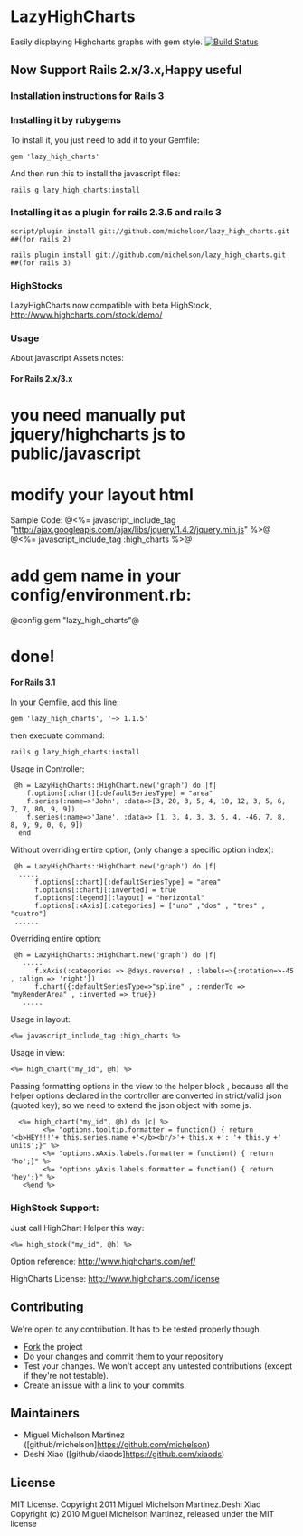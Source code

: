 # LazyHighCharts

Easily displaying Highcharts graphs with gem style.
[![Build Status](https://secure.travis-ci.org/michelson/lazy_high_charts.png)](http://travis-ci.org/michelson/lazy_high_charts)

## Now Support Rails 2.x/3.x,Happy useful

### Installation instructions for Rails 3

### Installing it by rubygems
To install it, you just need to add it to your Gemfile:

    gem 'lazy_high_charts'

And then run this to install the javascript files:

    rails g lazy_high_charts:install

### Installing it as a plugin for rails 2.3.5 and rails 3

    script/plugin install git://github.com/michelson/lazy_high_charts.git ##(for rails 2)

    rails plugin install git://github.com/michelson/lazy_high_charts.git  ##(for rails 3)

### HighStocks

LazyHighCharts now compatible with beta HighStock, http://www.highcharts.com/stock/demo/

### Usage

About javascript Assets notes:

#### For Rails 2.x/3.x

# you need manually put jquery/highcharts js to public/javascript
# modify your layout html
 Sample Code:
 @<%= javascript_include_tag "http://ajax.googleapis.com/ajax/libs/jquery/1.4.2/jquery.min.js" %>@
 @<%= javascript_include_tag :high_charts %>@

# add gem name in your config/environment.rb:
  @config.gem "lazy_high_charts"@

# done!

#### For Rails 3.1

In your Gemfile, add this line:

    gem 'lazy_high_charts', '~> 1.1.5'

then execuate command:

    rails g lazy_high_charts:install

Usage in Controller:

     @h = LazyHighCharts::HighChart.new('graph') do |f|
        f.options[:chart][:defaultSeriesType] = "area"
        f.series(:name=>'John', :data=>[3, 20, 3, 5, 4, 10, 12, 3, 5, 6, 7, 7, 80, 9, 9])
        f.series(:name=>'Jane', :data=> [1, 3, 4, 3, 3, 5, 4, -46, 7, 8, 8, 9, 9, 0, 0, 9])
      end

Without overriding entire option, (only change a specific option index):

     @h = LazyHighCharts::HighChart.new('graph') do |f|
      .....
          f.options[:chart][:defaultSeriesType] = "area"
          f.options[:chart][:inverted] = true
          f.options[:legend][:layout] = "horizontal"
          f.options[:xAxis][:categories] = ["uno" ,"dos" , "tres" , "cuatro"]
     ......

Overriding entire option:

     @h = LazyHighCharts::HighChart.new('graph') do |f|
       .....
          f.xAxis(:categories => @days.reverse! , :labels=>{:rotation=>-45 , :align => 'right'})
          f.chart({:defaultSeriesType=>"spline" , :renderTo => "myRenderArea" , :inverted => true})
       .....


Usage in layout:

    <%= javascript_include_tag :high_charts %>

Usage in view:

    <%= high_chart("my_id", @h) %>

Passing formatting options in the view to the helper block , because all the helper options declared in the controller are converted in strict/valid json (quoted key);  so we need to extend the json object with some js.

      <%= high_chart("my_id", @h) do |c| %>
         	<%= "options.tooltip.formatter = function() { return '<b>HEY!!!'+ this.series.name +'</b><br/>'+ this.x +': '+ this.y +' units';}" %>
         	<%= "options.xAxis.labels.formatter = function() { return 'ho';}" %>
         	<%= "options.yAxis.labels.formatter = function() { return 'hey';}" %>
       <%end %>

### HighStock Support:

Just call HighChart Helper this way:

    <%= high_stock("my_id", @h) %>

Option reference: http://www.highcharts.com/ref/

HighCharts License: http://www.highcharts.com/license

## Contributing

We're open to any contribution. It has to be tested properly though.

* [Fork](http://help.github.com/forking/) the project
* Do your changes and commit them to your repository
* Test your changes. We won't accept any untested contributions (except if they're not testable).
* Create an [issue](https://github.com/michelson/lazy_high_charts/issues) with a link to your commits.

## Maintainers
* Miguel Michelson Martinez ([github/michelson]https://github.com/michelson)
* Deshi Xiao ([github/xiaods]https://github.com/xiaods)

## License
MIT License. Copyright 2011 Miguel Michelson Martinez.Deshi Xiao
Copyright (c) 2010 Miguel Michelson Martinez, released under the MIT license
